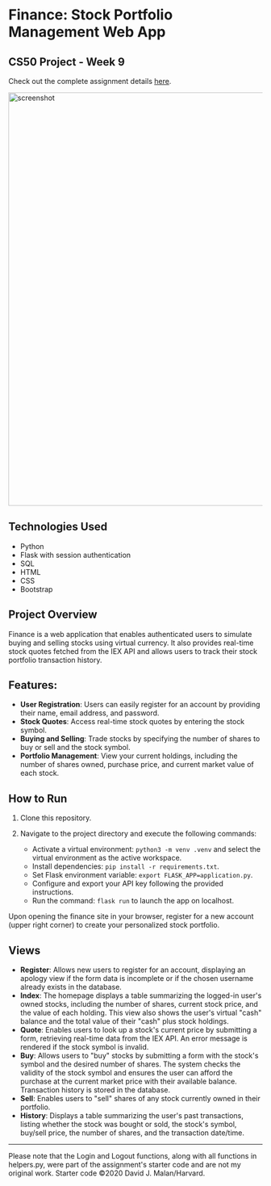 # Finance: Stock Portfolio Management Web App
<h2>CS50 Project - Week 9</h2>

Check out the complete assignment details [here](https://cs50.harvard.edu/x/2023/psets/9/finance/).

<img width="819" alt="screenshot" src="https://github.com/andreiii14/CS50-Finance/assets/128039153/4b5cdea6-08a6-4a08-8361-529c198833e2">

## Technologies Used
- Python
- Flask with session authentication
- SQL
- HTML
- CSS
- Bootstrap

## Project Overview
Finance is a web application that enables authenticated users to simulate buying and selling stocks using virtual currency. It also provides real-time stock quotes fetched from the IEX API and allows users to track their stock portfolio transaction history.

## Features:
- **User Registration**: Users can easily register for an account by providing their name, email address, and password.
- **Stock Quotes**: Access real-time stock quotes by entering the stock symbol.
- **Buying and Selling**: Trade stocks by specifying the number of shares to buy or sell and the stock symbol.
- **Portfolio Management**: View your current holdings, including the number of shares owned, purchase price, and current market value of each stock.

## How to Run
1. Clone this repository.

2. Navigate to the project directory and execute the following commands:

    - Activate a virtual environment: `python3 -m venv .venv` and select the virtual environment as the active workspace.
    - Install dependencies: `pip install -r requirements.txt`.
    - Set Flask environment variable: `export FLASK_APP=application.py`.
    - Configure and export your API key following the provided instructions.
    - Run the command: `flask run` to launch the app on localhost.

Upon opening the finance site in your browser, register for a new account (upper right corner) to create your personalized stock portfolio.

## Views
- **Register**: Allows new users to register for an account, displaying an apology view if the form data is incomplete or if the chosen username already exists in the database.
- **Index**: The homepage displays a table summarizing the logged-in user's owned stocks, including the number of shares, current stock price, and the value of each holding. This view also shows the user's virtual "cash" balance and the total value of their "cash" plus stock holdings.
- **Quote**: Enables users to look up a stock's current price by submitting a form, retrieving real-time data from the IEX API. An error message is rendered if the stock symbol is invalid.
- **Buy**: Allows users to "buy" stocks by submitting a form with the stock's symbol and the desired number of shares. The system checks the validity of the stock symbol and ensures the user can afford the purchase at the current market price with their available balance. Transaction history is stored in the database.
- **Sell**: Enables users to "sell" shares of any stock currently owned in their portfolio.
- **History**: Displays a table summarizing the user's past transactions, listing whether the stock was bought or sold, the stock's symbol, buy/sell price, the number of shares, and the transaction date/time.

---

Please note that the Login and Logout functions, along with all functions in helpers.py, were part of the assignment's starter code and are not my original work. Starter code ©2020 David J. Malan/Harvard.
